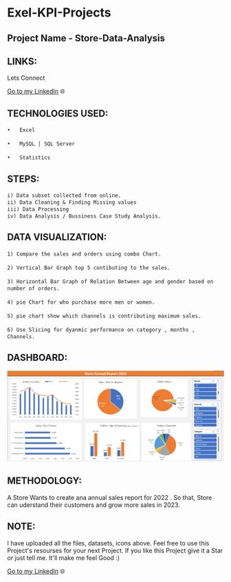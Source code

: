 # Exel-KPI-Projects
 

## Project Name - Store-Data-Analysis

## LINKS: 

Lets Connect

[Go to my LinkedIn](https://www.linkedin.com/in/nitesh-gautam-2a7a87209/) 🌐


## TECHNOLOGIES USED:

    •	Excel

    •	MySQL | SQL Server

    •	Statistics
    
   ## STEPS:

    i) Data subset collected from online.
    ii) Data Cleaning & Finding Missing values
    iii) Data Processing 
    iv) Data Analysis / Bussiness Case Study Analysis.

    
## DATA VISUALIZATION: 


    1) Compare the sales and orders using combo Chart.
    
    2) Vertical Bar Graph top 5 contibuting to the sales.
    
    3) Horizontal Bar Graph of Relation Between age and gender based on number of orders.
    
    4) pie Chart for who purchase more men or women.
    
    5) pie chart show which channels is contributing maximum sales. 
    
    6) Use Slicing for dyanmic performance on category , months , Channels.


## DASHBOARD:
    
![Alt Text](https://github.com/NiteshGautam20/Excel-KPI-Projects/blob/main/Store%20DashBoard.png)


## METHODOLOGY:

 A Store Wants to create ana annual sales report for 2022 . So that, Store can uderstand their customers and grow more sales in 2023.


 ## NOTE:

I have uploaded all the files, datasets, icons above. Feel free to use this Project's resourses for your next Project. If you like this Project give it a Star or just tell me. It'll make me feel Good :)

[Go to my LinkedIn](https://www.linkedin.com/in/nitesh-gautam-2a7a87209/) 🌐
    


